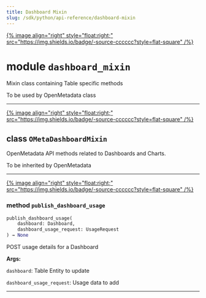 ```yaml
---
title: Dashboard Mixin
slug: /sdk/python/api-reference/dashboard-mixin
---
```




[{% image align="right" style="float:right;" src="https://img.shields.io/badge/-source-cccccc?style=flat-square" /%}](https://github.com/open-metadata/OpenMetadata/tree/main/ingestion/src/metadata/ingestion/ometa/mixins/dashboard_mixin.py#L0")

# module `dashboard_mixin`
Mixin class containing Table specific methods 

To be used by OpenMetadata class 



---

[{% image align="right" style="float:right;" src="https://img.shields.io/badge/-source-cccccc?style=flat-square" /%}](https://github.com/open-metadata/OpenMetadata/tree/main/ingestion/src/metadata/ingestion/ometa/mixins/dashboard_mixin.py#L25")

## class `OMetaDashboardMixin`
OpenMetadata API methods related to Dashboards and Charts. 

To be inherited by OpenMetadata 




---

[{% image align="right" style="float:right;" src="https://img.shields.io/badge/-source-cccccc?style=flat-square" /%}](https://github.com/open-metadata/OpenMetadata/tree/main/ingestion/src/metadata/ingestion/ometa/mixins/dashboard_mixin.py#L34")

### method `publish_dashboard_usage`

```python
publish_dashboard_usage(
    dashboard: Dashboard,
    dashboard_usage_request: UsageRequest
) → None
```

POST usage details for a Dashboard

**Args:**

`dashboard`: Table Entity to update 

`dashboard_usage_request`: Usage data to add 




---


